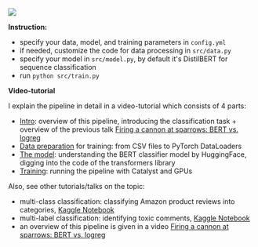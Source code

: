 <img src="https://habrastorage.org/webt/vc/3r/cw/vc3rcwkzc1ddo7s4tux1ys-us0i.png" />

**Instruction:**

- specify your data, model, and training parameters in `config.yml`
- if needed, customize the code for data processing in `src/data.py`
- specify your model in `src/model.py`, by default it's DistilBERT for sequence classification
- run `python src/train.py`

**Video-tutorial**

I explain the pipeline in detail in a video-tutorial which consists of 4 parts:

- [Intro](https://youtu.be/fPDUcaLPu58): overview of this pipeline, introducing the classification task + overview of the previous talk [Firing a cannon at sparrows: BERT vs. logreg](https://youtu.be/JIU6WZuWl6k)
- [Data preparation](https://youtu.be/7zoNJV67dkA) for training: from CSV files to PyTorch DataLoaders
- [The model](https://youtu.be/StbFK_rp_rY): understanding the BERT classifier model by HuggingFace, digging into the code of the transformers library
- [Training](https://youtu.be/A5brO93bRis): running the pipeline with Catalyst and GPUs

Also, see other tutorials/talks on the topic:

 - multi-class classification: classifying Amazon product reviews into categories, [Kaggle Notebook](https://www.kaggle.com/kashnitsky/distillbert-catalyst-amazon-product-reviews)
 - multi-label classification: identifying toxic comments, [Kaggle Notebook](https://www.kaggle.com/kashnitsky/catalyst-distilbert-multilabel-clf-toxic-comments)
 - an overview of this pipeline is given in a video [Firing a cannon at sparrows: BERT vs. logreg](https://youtu.be/JIU6WZuWl6k)
